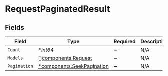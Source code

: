 # RequestPaginatedResult


## Fields

| Field                                                                   | Type                                                                    | Required                                                                | Description                                                             |
| ----------------------------------------------------------------------- | ----------------------------------------------------------------------- | ----------------------------------------------------------------------- | ----------------------------------------------------------------------- |
| `Count`                                                                 | **int64*                                                                | :heavy_minus_sign:                                                      | N/A                                                                     |
| `Models`                                                                | [][components.Request](../../models/components/request.md)              | :heavy_minus_sign:                                                      | N/A                                                                     |
| `Pagination`                                                            | [*components.SeekPagination](../../models/components/seekpagination.md) | :heavy_minus_sign:                                                      | N/A                                                                     |